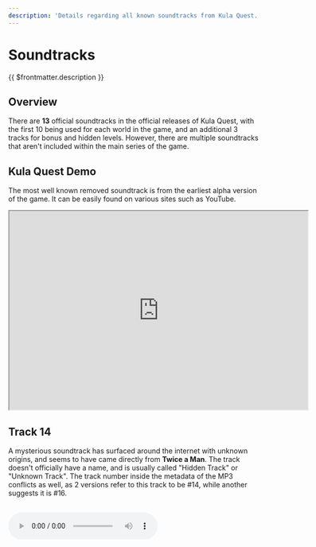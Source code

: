```yaml
---
description: 'Details regarding all known soundtracks from Kula Quest.'
---
```


# Soundtracks

{{ $frontmatter.description }}

## Overview

There are **13** official soundtracks in the official releases of Kula Quest, with the first 10 being used for each world in the game, and an additional 3 tracks for bonus and hidden levels.
However, there are multiple soundtracks that aren't included within the main series of the game.

## Kula Quest Demo

The most well known removed soundtrack is from the earliest alpha version of the game.
It can be easily found on various sites such as YouTube.

<iframe class="border-none rounded-lg mt-4" width="600" height="400"
src="https://www.youtube.com/embed/uFph4DZQ6ys">
</iframe>

## Track 14

A mysterious soundtrack has surfaced around the internet with unknown origins, and seems to have came directly from **Twice a Man**.
The track doesn't officially have a name, and is usually called "Hidden Track" or "Unknown Track".
The track number inside the metadata of the MP3 conflicts as well, as 2 versions refer to this track to be #14, while another suggests it is #16.

<br/>
<audio src="/music/Twice A Man - Hidden Track.mp3" controls />
<br/>

For an **unknown reason**, one of the versions of the soundtrack (originally sent by Steve from the Discord server) contains the text, **"Ripped By Rimo"**, suggesting that it was ripped directly from the game instead.
Rimo is a very prominent person in video game music (VGM) ripping, who's website can be found [here](https://www.geocities.ws/rimo_vgm/gamerips.htm).
They have ripped many soundtracks from Kula World, with each one containing the very same text in their metadata.
Attempts to contact Rimo have been unsuccessful, as they have appeared to have left the VGM ripping scene altogether.

There is no evidence that suggests this track is hidden inside the game's files, unless it came from an unknown build of the game.

## Misc

### Soundtrack Playlist

A popular playlist containing the game's soundtracks used to exist on YouTube, with a thumbnail suggesting multiple unreleased soundtracks:

![A playlist cover showing all of the game's official soundtracks.](/images/soundtracks-cover.png)

One version of the [Track 14](#track-14) contains the track number #16 as previously stated, so it could be a beta version of Arctic as noted in the graphic.

### Email Response

The following is a response from an email sent directly to Twice a Man from **Murphy** regarding [Track 14](#track-14):

> I made originally 14 tracks to Kula World and when I delivered them the programmers used them as they liked, i.e. I did not have control where which piece was to which "world".
> The piece you refer to has been in at least 2 different versions and was delivered to the game among the others tracks. There are also other pieces which have different versions.
> I sent some of the music to friends, included the piece you refer to and now you can hear all these tracks on Youtube etc.. It is out of my control.
> I hope some day be able to release the original music as an official audio release. I don´t know if you got wiser by this, but I hope so.

> Best Wishes
>
> Dan Söderqvist
>
> Twice a Man

This response suggests that there are multiple versions of various soundtracks that have been created and put into the game, with the hidden track included in at least 2 different versions of the game.
It is possible that this track could've been included in an unknown earlier build of the game at some point, and was ripped by **Rimo**.

### Official Trailer

Inside the game's [official trailer](https://www.youtube.com/watch?v=XPKme7NelHQ), the background music is a slight variation of the Hills theme.
It seems to be just a compressed and spliced version, and is unknown if it is actually different from the official version.
